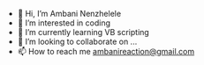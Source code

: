- 👋 Hi, I’m Ambani Nenzhelele
- 👀 I’m interested in coding
- 🌱 I’m currently learning VB scripting
- 💞️ I’m looking to collaborate on ...
- 📫 How to reach me ambanireaction@gmail.com

<!---
nenzhelele/nenzhelele is a ✨ special ✨ repository because its `README.md` (this file) appears on your GitHub profile.
You can click the Preview link to take a look at your changes.
--->
